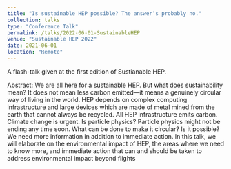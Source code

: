 ```yaml
---
title: "Is sustainable HEP possible? The answer’s probably no."
collection: talks
type: "Conference Talk"
permalink: /talks/2022-06-01-SustainableHEP
venue: "Sustainable HEP 2022"
date: 2021-06-01
location: "Remote"
---
```


A flash-talk given at the first edition of Sustianable HEP.

Abstract: 
We are all here for a sustainable HEP. But what does sustainability mean? It does not mean less carbon emitted—it means a genuinely circular way of living in the world. HEP depends on complex computing infrastructure and large devices which are made of metal mined from the earth that cannot always be recycled. All HEP infrastructure emits carbon. Climate change is urgent. Is particle physics? Particle physics might not be ending any time soon. What can be done to make it circular? Is it possible? We need more information in addition to immediate action. In this talk, we will elaborate on the environmental impact of HEP, the areas where we need to know more, and immediate action that can and should be taken to address environmental impact beyond flights